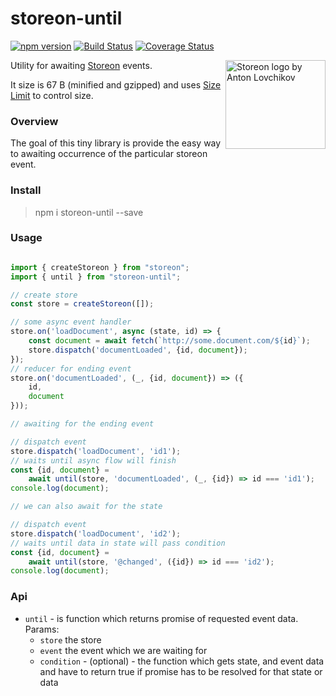 # storeon-until

[![npm version](https://badge.fury.io/js/storeon-until.svg)](https://badge.fury.io/js/storeon-substore)
[![Build Status](https://travis-ci.org/majo44/storeon-until.svg?branch=master)](https://travis-ci.org/majo44/storeon-substore)
[![Coverage Status](https://coveralls.io/repos/github/majo44/storeon-until/badge.svg?branch=master)](https://coveralls.io/github/majo44/storeon-substore?branch=master)

<img src="https://storeon.github.io/storeon/logo.svg" align="right"
     alt="Storeon logo by Anton Lovchikov" width="160" height="142">
     
Utility for awaiting [Storeon](https://github.com/storeon/storeon) events.    

It size is 67 B (minified and gzipped) and uses [Size Limit](https://github.com/ai/size-limit) to control size.

### Overview
The goal of this tiny library is provide the easy way to awaiting occurrence of the particular
storeon event. 

### Install
> npm i storeon-until --save

### Usage
 
```javascript

import { createStoreon } from "storeon";
import { until } from "storeon-until";

// create store 
const store = createStoreon([]);

// some async event handler
store.on('loadDocument', async (state, id) => {
    const document = await fetch(`http://some.document.com/${id}`);
    store.dispatch('documentLoaded', {id, document});
});
// reducer for ending event
store.on('documentLoaded', (_, {id, document}) => ({
    id,
    document
}));

// awaiting for the ending event

// dispatch event
store.dispatch('loadDocument', 'id1');
// waits until async flow will finish
const {id, document} =
    await until(store, 'documentLoaded', (_, {id}) => id === 'id1');
console.log(document);

// we can also await for the state

// dispatch event
store.dispatch('loadDocument', 'id2');
// waits until data in state will pass condition
const {id, document} =
    await until(store, '@changed', ({id}) => id === 'id2');
console.log(document);

```

### Api
- `until` - is function which returns promise of requested event data. Params:
  - `store` the store
  - `event` the event which we are waiting for
  - `condition` - (optional) - the function which gets state, and event data and have to return true 
  if promise has to be resolved for that state or data  
